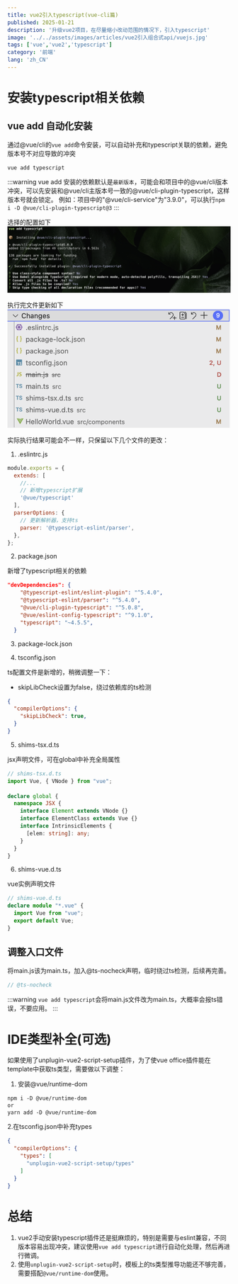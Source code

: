 ```yaml
---
title: vue2引入typescript(vue-cli篇)
published: 2025-01-21
description: '升级vue2项目，在尽量缩小改动范围的情况下，引入typescript'
image: '../../assets/images/articles/vue2引入组合式api/vuejs.jpg'
tags: ['vue','vue2','typescript']
category: '前端'
lang: 'zh_CN'
---
```


# 安装typescript相关依赖
## vue add 自动化安装
通过@vue/cli的`vue add`命令安装，可以自动补充和typescript关联的依赖，避免版本号不对应导致的冲突
```
vue add typescript
```

:::warning
vue add 安装的依赖默认是`最新版本`，可能会和项目中的@vue/cli版本冲突，可以先安装和@vue/cli主版本号一致的@vue/cli-plugin-typescript，这样版本号就会锁定。
例如：项目中的"@vue/cli-service"为"3.9.0"，可以执行`npm i -D @vue/cli-plugin-typescript@3`
:::


选择的配置如下
![alt text](../../assets/images/articles/vue2引入组合式api/vue_add_typescript_1.png)

执行完文件更新如下
![alt text](../../assets/images/articles/vue2引入组合式api/vue_add_typescript_2.png)

实际执行结果可能会不一样，只保留以下几个文件的更改：
1. .eslintrc.js
```js
module.exports = {
  extends: [
    //...
    // 新增typescript扩展
    '@vue/typescript'
  ],
  parserOptions: {
    // 更新解析器，支持ts
    parser: '@typescript-eslint/parser',
  },
};
```
2. package.json

新增了typescript相关的依赖
```json
"devDependencies": {
    "@typescript-eslint/eslint-plugin": "^5.4.0",
    "@typescript-eslint/parser": "^5.4.0",
    "@vue/cli-plugin-typescript": "^5.0.8",
    "@vue/eslint-config-typescript": "^9.1.0",
    "typescript": "~4.5.5",
  }
```
3. package-lock.json

4. tsconfig.json

ts配置文件是新增的，稍微调整一下：

* skipLibCheck设置为false，绕过依赖库的ts检测
```json
{
  "compilerOptions": {
    "skipLibCheck": true,   
  }
}
```
5. shims-tsx.d.ts

jsx声明文件，可在global中补充全局属性
```ts
// shims-tsx.d.ts
import Vue, { VNode } from "vue";

declare global {
  namespace JSX {
    interface Element extends VNode {}
    interface ElementClass extends Vue {}
    interface IntrinsicElements {
      [elem: string]: any;
    }
  }
}
```
6. shims-vue.d.ts

vue实例声明文件
```ts
// shims-vue.d.ts
declare module "*.vue" {
  import Vue from "vue";
  export default Vue;
}
```

## 调整入口文件
将main.js该为main.ts，加入@ts-nocheck声明，临时绕过ts检测，后续再完善。
```main.js
// @ts-nocheck
```

:::warning
`vue add typescript`会将main.js文件改为main.ts，大概率会报ts错误，不要应用。
:::


# IDE类型补全(可选)
如果使用了unplugin-vue2-script-setup插件，为了使vue office插件能在template中获取ts类型，需要做以下调整：
1. 安装@vue/runtime-dom
```shell
npm i -D @vue/runtime-dom
or
yarn add -D @vue/runtime-dom
```
2.在tsconfig.json中补充types
```json
{
  "compilerOptions": {
    "types": [
      "unplugin-vue2-script-setup/types"
    ]
  }
}
```

# 总结
1. vue2手动安装typescript插件还是挺麻烦的，特别是需要与eslint兼容，不同版本容易出现冲突，建议使用`vue add typescript`进行自动化处理，然后再进行微调。
2. 使用`unplugin-vue2-script-setup`时，模板上的ts类型推导功能还不够完善，需要搭配`@vue/runtime-dom`使用。




